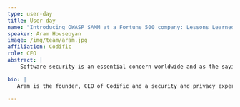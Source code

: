 ```yaml
---
type: user-day
title: User day
name: "Introducing OWASP SAMM at a Fortune 500 company: Lessons Learned"
speaker: Aram Hovsepyan
image: /img/team/aram.jpg
affiliation: Codific
role: CEO
abstract: |
    Software security is an essential concern worldwide and as the saying goes: you don't manage what you can't measure. Measurability stands as one of the foundational principles of OWASP SAMM. SAMM is open source framework that is technology, process and organization agnostic. These fundamental qualities have convinced us to implement SAMM across our entire organization. Despite encountering a few challenges along the way, SAMM has proven its worth by delivering on its promises. It has become a cornerstone of our security assurance programme.In this presentation, we are excited to share our experiences and the valuable lessons we've gained from implementing SAMM.

bio: |
   Aram is the founder, CEO of Codific and a security and privacy expert. He has over 15 years of professional experience in designing and building complex software systems by explicitly focusing on security. He believes application security is a holistic discipline. Aram has a PhD in cybersecurity from DistriNet, KULeuven which provides him with a broad knowledge of the security landscape. Throughout his academic years he has mainly focused on privacy threat modelling and streamlining the LINDDUN methodology.

---
```

